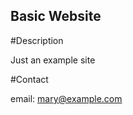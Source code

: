 Basic Website 
---

#Description

Just an example site

#Contact

email: mary@example.com

 <!-- a comment in HTML --> 
